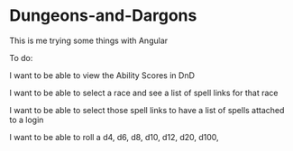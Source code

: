 # Dungeons-and-Dargons
This is me trying some things with Angular


To do:

I want to be able to view the Ability Scores in DnD

I want to be able to select a race and see a list of spell links for that race

I want to be able to select those spell links to have a list of spells attached to a login

I want to be able to roll a d4, d6, d8, d10, d12, d20, d100, 
